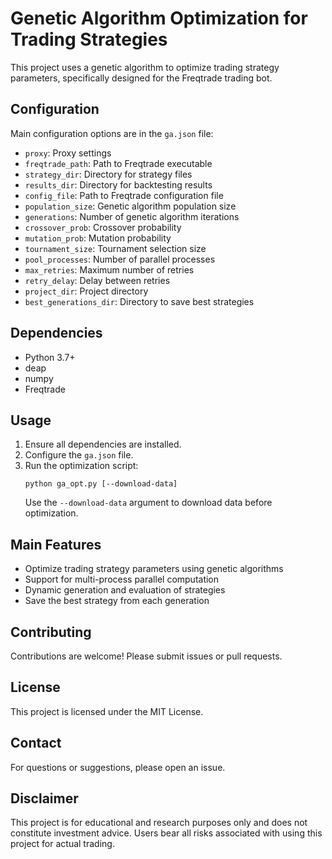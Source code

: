 # Genetic Algorithm Optimization for Trading Strategies

This project uses a genetic algorithm to optimize trading strategy parameters, specifically designed for the Freqtrade trading bot.

## Configuration

Main configuration options are in the `ga.json` file:

- `proxy`: Proxy settings
- `freqtrade_path`: Path to Freqtrade executable
- `strategy_dir`: Directory for strategy files
- `results_dir`: Directory for backtesting results
- `config_file`: Path to Freqtrade configuration file
- `population_size`: Genetic algorithm population size
- `generations`: Number of genetic algorithm iterations
- `crossover_prob`: Crossover probability
- `mutation_prob`: Mutation probability
- `tournament_size`: Tournament selection size
- `pool_processes`: Number of parallel processes
- `max_retries`: Maximum number of retries
- `retry_delay`: Delay between retries
- `project_dir`: Project directory
- `best_generations_dir`: Directory to save best strategies

## Dependencies

- Python 3.7+
- deap
- numpy
- Freqtrade

## Usage

1. Ensure all dependencies are installed.
2. Configure the `ga.json` file.
3. Run the optimization script:
   ```
   python ga_opt.py [--download-data]
   ```
   Use the `--download-data` argument to download data before optimization.

## Main Features

- Optimize trading strategy parameters using genetic algorithms
- Support for multi-process parallel computation
- Dynamic generation and evaluation of strategies
- Save the best strategy from each generation

## Contributing

Contributions are welcome! Please submit issues or pull requests.

## License

This project is licensed under the MIT License.

## Contact

For questions or suggestions, please open an issue.

## Disclaimer

This project is for educational and research purposes only and does not constitute investment advice. Users bear all risks associated with using this project for actual trading.
